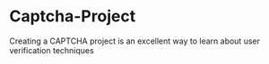 # Captcha-Project
Creating a CAPTCHA project is an excellent way to learn about user verification techniques
